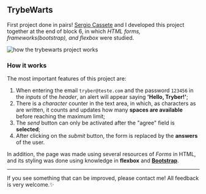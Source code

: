 ## TrybeWarts
First project done in pairs! [Sergio Cassete](https://www.linkedin.com/in/sergiocassette/) and I developed this project together at the end of block 6, in which _HTML forms, frameworks(bootstrap), and flexbox_ were studied.

![how the trybewarts project works](https://user-images.githubusercontent.com/99998543/161824448-9b5570dd-687b-4c56-bfac-21e2f184047b.gif)

### How it works
The most important features of this project are:
1. When entering the email `tryber@teste.com` and the password `123456` in the _inputs_ of the _header_, an alert will appear saying **'Hello, Tryber!'**;
2. There is a _character_ counter in the text area, in which, as characters as are written, it counts and updates how many **spaces are available** before reaching the maximum limit;
3. The _send_ button can only be activated after the "agree" field is __selected__;
4. After clicking on the _submit_ button, the form is replaced by the **answers** of the user.

In addition, the page was made using several resources of _Forms_ in HTML, and its styling was done using knowledge in **flexbox** and **[Bootstrap](https://getbootstrap.com/)**.

---------------
If you see something that can be improved, please contact me! All feedback is very welcome.:sparkles: